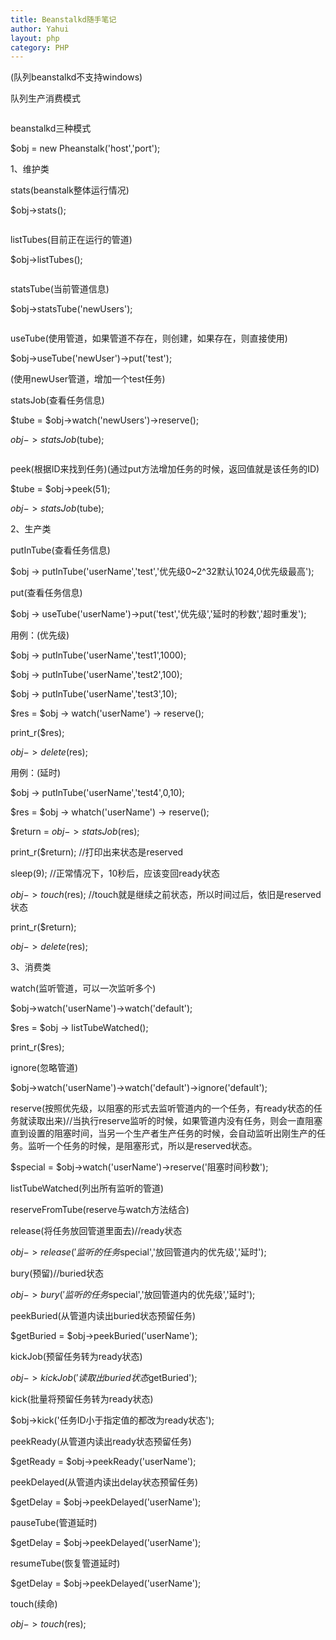 ```yaml
---
title: Beanstalkd随手笔记
author: Yahui
layout: php
category: PHP
---
```


(队列beanstalkd不支持windows)

队列生产消费模式

<span class="image featured"><img src="{{ 'assets/images/other/beanstalkd.png' | relative_url }}" alt="" /></span>

beanstalkd三种模式

$obj = new Pheanstalk('host','port');

1、维护类

stats(beanstalk整体运行情况)

$obj->stats();

<span class="image featured"><img src="{{ 'assets/images/other/stats.jpg' | relative_url }}" alt="" /></span>

listTubes(目前正在运行的管道)

$obj->listTubes();

<span class="image featured"><img src="{{ 'assets/images/other/listTubes.jpg' | relative_url }}" alt="" /></span>

statsTube(当前管道信息)

$obj->statsTube('newUsers');

<span class="image featured"><img src="{{ 'assets/images/other/statsTube.jpg' | relative_url }}" alt="" /></span>

useTube(使用管道，如果管道不存在，则创建，如果存在，则直接使用)

$obj->useTube('newUser')->put('test');

(使用newUser管道，增加一个test任务)

statsJob(查看任务信息)

$tube = $obj->watch('newUsers')->reserve();

$obj->statsJob($tube);

<span class="image featured"><img src="{{ 'assets/images/other/statsJob.jpg' | relative_url }}" alt="" /></span>

peek(根据ID来找到任务)(通过put方法增加任务的时候，返回值就是该任务的ID)

$tube = $obj->peek(51);

$obj->statsJob($tube);

2、生产类

putInTube(查看任务信息)

$obj -> putInTube('userName','test','优先级0~2^32默认1024,0优先级最高');

put(查看任务信息)

$obj -> useTube('userName')->put('test','优先级','延时的秒数','超时重发');

用例：(优先级)

$obj -> putInTube('userName','test1',1000);

$obj -> putInTube('userName','test2',100);

$obj -> putInTube('userName','test3',10);

$res = $obj -> watch('userName') -> reserve();

print_r($res);

$obj -> delete($res);

用例：(延时)

$obj -> putInTube('userName','test4',0,10);

$res = $obj -> whatch('userName') -> reserve();

$return = $obj -> statsJob($res);

print_r($return); //打印出来状态是reserved

sleep(9); //正常情况下，10秒后，应该变回ready状态

$obj -> touch($res); //touch就是继续之前状态，所以时间过后，依旧是reserved状态

print_r($return);

$obj -> delete($res);

3、消费类

watch(监听管道，可以一次监听多个)

$obj->watch('userName')->watch('default');

$res = $obj -> listTubeWatched();

print_r($res);

ignore(忽略管道)

$obj->watch('userName')->watch('default')->ignore('default');

reserve(按照优先级，以阻塞的形式去监听管道内的一个任务，有ready状态的任务就读取出来)//当执行reserve监听的时候，如果管道内没有任务，则会一直阻塞直到设置的阻塞时间，当另一个生产者生产任务的时候，会自动监听出刚生产的任务。监听一个任务的时候，是阻塞形式，所以是reserved状态。

$special = $obj->watch('userName')->reserve('阻塞时间秒数');

listTubeWatched(列出所有监听的管道)

reserveFromTube(reserve与watch方法结合)

release(将任务放回管道里面去)//ready状态

$obj->release('监听的任务$special','放回管道内的优先级','延时');

bury(预留)//buried状态

$obj->bury('监听的任务$special','放回管道内的优先级','延时');

peekBuried(从管道内读出buried状态预留任务)

$getBuried = $obj->peekBuried('userName');

kickJob(预留任务转为ready状态)

$obj->kickJob('读取出buried状态$getBuried');

kick(批量将预留任务转为ready状态)

$obj->kick('任务ID小于指定值的都改为ready状态');

peekReady(从管道内读出ready状态预留任务)

$getReady = $obj->peekReady('userName');

peekDelayed(从管道内读出delay状态预留任务)

$getDelay = $obj->peekDelayed('userName');

pauseTube(管道延时)

$getDelay = $obj->peekDelayed('userName');

resumeTube(恢复管道延时)

$getDelay = $obj->peekDelayed('userName');

touch(续命)

$obj->touch($res);

<span class="image featured"><img src="{{ 'assets/images/other/costumers.jpg' | relative_url }}" alt="" /></span>